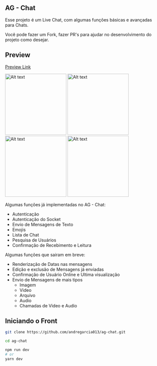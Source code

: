 ## AG - Chat

Esse projeto é um Live Chat, com algumas funções básicas e avançadas para Chats.

Você pode fazer um Fork, fazer PR's para ajudar no desenvolvimento do projeto como desejar.

## Preview

<a target="_blank" href="https://ag-chat.andregarcia.dev/"> Preview Link </a>

<img
  src="https://qmoleza.sfo3.digitaloceanspaces.com/ag-chat%20%285%29.png"
  alt="Alt text"
  title="Optional title"
  style="display: inline-block; margin: 0 auto; width: 200px">
<img
  src="https://qmoleza.sfo3.digitaloceanspaces.com/ag-chat%20%281%29.png"
  alt="Alt text"
  title="Optional title"
  style="display: inline-block; margin: 0 auto; width: 200px">
<img
  src="https://qmoleza.sfo3.digitaloceanspaces.com/ag-chat%20%283%29.png"
  alt="Alt text"
  title="Optional title"
  style="display: inline-block; margin: 0 auto; width: 200px">
<img
  src="https://qmoleza.sfo3.digitaloceanspaces.com/ag-chat%20%282%29.png"
  alt="Alt text"
  title="Optional title"
  style="display: inline-block; margin: 0 auto; width: 200px">


Algumas funções já implementadas no AG - Chat:

- Autenticação
- Autenticação do Socket
- Envio de Mensagens de Texto
- Emojis
- Lista de Chat
- Pesquisa de Usuários
- Confirmação de Recebimento e Leitura

Algumas funções que sairam em breve:

- Renderização de Datas nas mensagens
- Edição e exclusão de Mensagens já enviadas
- Confirmação de Usuário Online e Ultima visualização
- Envio de Mensagens de mais tipos
  - Imagem
  - Video
  - Arquivo
  - Audio
  - Chamadas de Video e Audio

## Iniciando o Front

```bash
git clone https://github.com/andregarcia013/ag-chat.git
```

```bash
cd ag-chat
```

```bash
npm run dev
# or
yarn dev
```
